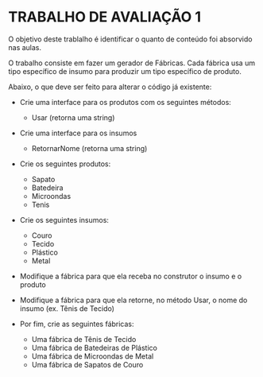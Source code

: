 # TRABALHO DE AVALIAÇÃO 1

O objetivo deste trablalho é identificar o quanto de conteúdo foi absorvido nas aulas.

O trabalho consiste em fazer um gerador de Fábricas.
Cada fábrica usa um tipo específico de insumo para produzir um tipo específico de produto.

Abaixo, o que deve ser feito para alterar o código já existente:

- Crie uma interface para os produtos com os seguintes métodos:
  - Usar (retorna uma string)
- Crie uma interface para os insumos
  - RetornarNome (retorna uma string)
- Crie os seguintes produtos:
  - Sapato
  - Batedeira
  - Microondas
  - Tenis

- Crie os seguintes insumos:
  - Couro
  - Tecido
  - Plástico
  - Metal
- Modifique a fábrica para que ela receba no construtor o insumo e o produto
- Modifique a fábrica para que ela retorne, no método Usar, o nome do insumo (ex. Tênis de Tecido)

- Por fim, crie as seguintes fábricas:
  - Uma fábrica de Tênis de Tecido
  - Uma fábrica de Batedeiras de Plástico
  - Uma fábrica de Microondas de Metal
  - Uma fábrica de Sapatos de Couro
